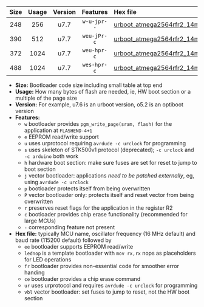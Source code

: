 |Size|Usage|Version|Features|Hex file|
|:-:|:-:|:-:|:-:|:--|
|248|256|u7.7|`w-u-jpr--`|[urboot_atmega2564rfr2_14mhz7456_230400bps_lednop_ur_vbl.hex](https://raw.githubusercontent.com/stefanrueger/urboot.hex/main/mcus/atmega2564rfr2/fcpu_14mhz7456/230400_bps/urboot_atmega2564rfr2_14mhz7456_230400bps_lednop_ur_vbl.hex)|
|390|512|u7.7|`weu-jPr-c`|[urboot_atmega2564rfr2_14mhz7456_230400bps_ee_lednop_fr_ce_ur_vbl.hex](https://raw.githubusercontent.com/stefanrueger/urboot.hex/main/mcus/atmega2564rfr2/fcpu_14mhz7456/230400_bps/urboot_atmega2564rfr2_14mhz7456_230400bps_ee_lednop_fr_ce_ur_vbl.hex)|
|372|1024|u7.7|`weu-hpr-c`|[urboot_atmega2564rfr2_14mhz7456_230400bps_ee_lednop_fr_ce_ur.hex](https://raw.githubusercontent.com/stefanrueger/urboot.hex/main/mcus/atmega2564rfr2/fcpu_14mhz7456/230400_bps/urboot_atmega2564rfr2_14mhz7456_230400bps_ee_lednop_fr_ce_ur.hex)|
|488|1024|u7.7|`wes-hpr-c`|[urboot_atmega2564rfr2_14mhz7456_230400bps_ee_lednop_fr_ce.hex](https://raw.githubusercontent.com/stefanrueger/urboot.hex/main/mcus/atmega2564rfr2/fcpu_14mhz7456/230400_bps/urboot_atmega2564rfr2_14mhz7456_230400bps_ee_lednop_fr_ce.hex)|

- **Size:** Bootloader code size including small table at top end
- **Usage:** How many bytes of flash are needed, ie, HW boot section or a multiple of the page size
- **Version:** For example, u7.6 is an urboot version, o5.2 is an optiboot version
- **Features:**
  + `w` bootloader provides `pgm_write_page(sram, flash)` for the application at `FLASHEND-4+1`
  + `e` EEPROM read/write support
  + `u` uses urprotocol requiring `avrdude -c urclock` for programming
  + `s` uses skeleton of STK500v1 protocol (deprecated); `-c urclock` and `-c arduino` both work
  + `h` hardware boot section: make sure fuses are set for reset to jump to boot section
  + `j` vector bootloader: applications *need to be patched externally*, eg, using `avrdude -c urclock`
  + `p` bootloader protects itself from being overwritten
  + `P` vector bootloader only: protects itself and reset vector from being overwritten
  + `r` preserves reset flags for the application in the register R2
  + `c` bootloader provides chip erase functionality (recommended for large MCUs)
  + `-` corresponding feature not present
- **Hex file:** typically MCU name, oscillator frequency (16 MHz default) and baud rate (115200 default) followed by
  + `ee` bootloader supports EEPROM read/write
  + `lednop` is a template bootloader with `mov rx,rx` nops as placeholders for LED operations
  + `fr` bootloader provides non-essential code for smoother error handing
  + `ce` bootloader provides a chip erase command
  + `ur` uses urprotocol and requires `avrdude -c urclock` for programming
  + `vbl` vector bootloader: set fuses to jump to reset, not the HW boot section
